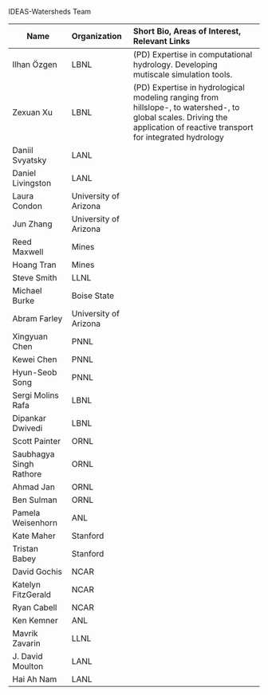 IDEAS-Watersheds Team

|Name         |Organization        |Short Bio, Areas of Interest, Relevant Links | 
|------------------|:-------------|:-------------------|
| Ilhan Özgen	| LBNL | (PD) Expertise in computational hydrology. Developing mutiscale simulation tools.|
|Zexuan Xu	| LBNL | (PD) Expertise in hydrological modeling ranging from hillslope-, to watershed-, to global scales. Driving the application of reactive transport for integrated hydrology |
| Daniil Svyatsky	| LANL
| Daniel Livingston	| LANL
| Laura Condon	| University of Arizona
| Jun Zhang	| University of Arizona
| Reed Maxwell	| Mines
| Hoang Tran	| Mines
| Steve Smith	| LLNL
| Michael Burke	| Boise State 
| Abram Farley | University of Arizona
| Xingyuan Chen	| PNNL
| Kewei Chen	| PNNL
| Hyun-Seob Song 	| PNNL
| Sergi Molins Rafa	| LBNL
| Dipankar Dwivedi	| LBNL
| Scott Painter	| ORNL
| Saubhagya Singh Rathore | ORNL
| Ahmad Jan	| ORNL
| Ben Sulman	| ORNL
| Pamela Weisenhorn	| ANL
| Kate Maher	| Stanford
| Tristan Babey	| Stanford
| David Gochis	| NCAR
| Katelyn FitzGerald	| NCAR
| Ryan Cabell	| NCAR	
| Ken Kemner	| ANL
| Mavrik Zavarin| LLNL
| J. David Moulton	| LANL
| Hai Ah Nam	| LANL
	
